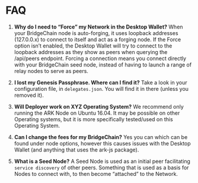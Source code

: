 # FAQ

1. **Why do I need to “Force” my Network in the Desktop Wallet?** When your BridgeChain node is auto-forging, it uses loopback addresses (127.0.0.x) to connect to itself and act as a forging node. If the Force option isn’t enabled, the Desktop Wallet will try to connect to the loopback addresses as they show as peers when querying the /api/peers endpoint. Forcing a connection means you connect directly with your BridgeChain seed node, instead of having to launch a range of relay nodes to serve as peers.

2. **I lost my Genesis Passphrase. Where can I find it?** Take a look in your configuration file, in `delegates.json`. You will find it in there (unless you removed it).

3. **Will Deployer work on XYZ Operating System?** We recommend only running the ARK Node on Ubuntu 16.04. It may be possible on other Operating systems, but it is more specifically tested/used on this Operating System.

4. **Can I change the fees for my BridgeChain?** Yes you can which can be found under node options, however this causes issues with the Desktop Wallet (and anything that uses the ark-js package).

5. **What is a Seed Node?** A Seed Node is used as an initial peer facilitating `service discovery` of other peers. Something that is used as a basis for Nodes to connect with, to then become “attached” to the Network.
